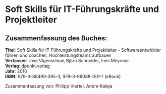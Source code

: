 # Soft Skills für IT-Führungskräfte und Projektleiter

## Zusammenfassung des Buches:

**Titel**: Soft Skills für IT-Führungskräfte und Projektleiter - Softwareentwickler führen und coachen, Hochleistungsteams aufbauen  
**Verfasser**: Uwe Vigenschow, Björn Schneider, Ines Meyrose  
**Verlag**:  dpunkt.verlag  
**Jahr**:  2016  
**ISBN**: 978-3-86490-395-3, 978-3-96088-001-1 \(eBook\)

Zusammenfassung von: Philipp Viertel, Andre Kaleja

